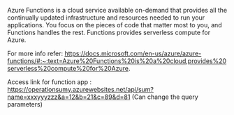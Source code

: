 Azure Functions is a cloud service available on-demand that provides all the continually updated infrastructure and resources needed to run your applications. You focus on the pieces of code that matter most to you, and Functions handles the rest. Functions provides serverless compute for Azure.

For more info refer: https://docs.microsoft.com/en-us/azure/azure-functions/#:~:text=Azure%20Functions%20is%20a%20cloud,provides%20serverless%20compute%20for%20Azure.


Access link for function app : https://operationsumy.azurewebsites.net/api/sum?name=xxxyyyzzz&a=12&b=21&c=89&d=81  (Can change the query parameters)

